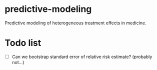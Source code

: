 # predictive-modeling
Predictive modeling of heterogeneous treatment effects in medicine.

# Todo list
- [ ] Can we bootstrap standard error of relative risk estimate? (probably not...)
